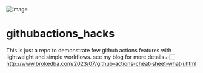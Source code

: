 ![image](https://github.com/brokedba/githubactions_hacks/assets/29458929/8ebacbde-aea8-4432-ad89-f24e90c4c07a)
# githubactions_hacks
This is just a repo to demonstrate few github actions features with lightweight and simple workflows.
see my blog for more details 👉🏻 http://www.brokedba.com/2023/07/github-actions-cheat-sheet-what-i.html
